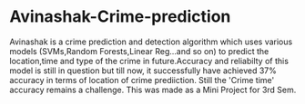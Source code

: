 # Avinashak-Crime-prediction
Avinashak is a crime prediction and detection algorithm which uses various models (SVMs,Random Forests,Linear Reg...and so on) to predict the location,time and type of the crime in future.Accuracy and reliabilty of this model is still in question but till now, it successfully have achieved 37% accuracy in terms of location of crime prediiction. Still the 'Crime time' accuracy remains a challenge.
This was made as a Mini Project for 3rd Sem.
